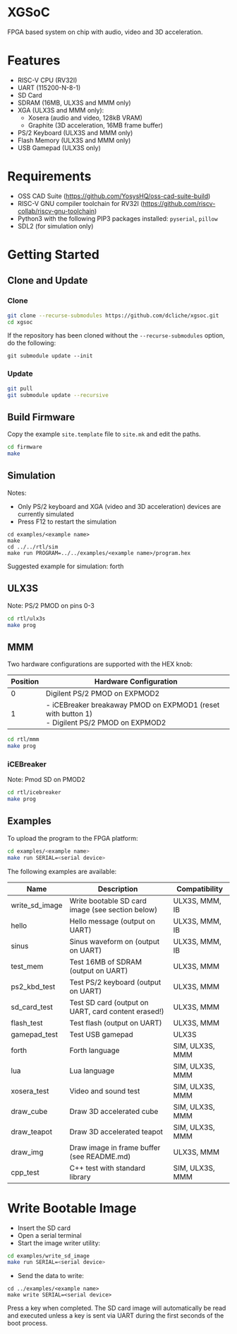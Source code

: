 # XGSoC 

FPGA based system on chip with audio, video and 3D acceleration.

# Features

- RISC-V CPU (RV32I)
- UART (115200-N-8-1)
- SD Card
- SDRAM (16MB, ULX3S and MMM only)
- XGA (ULX3S and MMM only):
  - Xosera (audio and video, 128kB VRAM)
  - Graphite (3D acceleration, 16MB frame buffer)
- PS/2 Keyboard (ULX3S and MMM only)
- Flash Memory (ULX3S and MMM only)
- USB Gamepad (ULX3S only)

# Requirements

- OSS CAD Suite (https://github.com/YosysHQ/oss-cad-suite-build)
- RISC-V GNU compiler toolchain for RV32I (https://github.com/riscv-collab/riscv-gnu-toolchain)
- Python3 with the following PIP3 packages installed: `pyserial`, `pillow`
- SDL2 (for simulation only)

# Getting Started

## Clone and Update

### Clone

```bash
git clone --recurse-submodules https://github.com/dcliche/xgsoc.git
cd xgsoc
```

If the repository has been cloned without the `--recurse-submodules` option, do the following:
```
git submodule update --init
```

### Update

```bash
git pull
git submodule update --recursive
```

## Build Firmware

Copy the example `site.template` file to `site.mk` and edit the paths.

```bash
cd firmware
make
```

## Simulation

Notes:
- Only PS/2 keyboard and XGA (video and 3D acceleration) devices are currently simulated
- Press F12 to restart the simulation

```
cd examples/<example name>
make
cd ../../rtl/sim
make run PROGRAM=../../examples/<example name>/program.hex
```

Suggested example for simulation: forth

## ULX3S

Note: PS/2 PMOD on pins 0-3

```bash
cd rtl/ulx3s
make prog
```

## MMM

Two hardware configurations are supported with the HEX knob:

| Position  | Hardware Configuration                                                        |
| --------- | -------------------------------------------------------------------------------
| 0         | Digilent PS/2 PMOD on EXPMOD2                                                 |
| 1         | - iCEBreaker breakaway PMOD on EXPMOD1 (reset with button 1)<br>- Digilent PS/2 PMOD on EXPMOD2 |

```bash
cd rtl/mmm
make prog
```

### iCEBreaker

Note: Pmod SD on PMOD2

```bash
cd rtl/icebreaker
make prog
```

## Examples

To upload the program to the FPGA platform:

```bash
cd examples/<example name>
make run SERIAL=<serial device>
```

The following examples are available:

| Name         | Description                                         | Compatibility    |
| -------------- | --------------------------------------------------- | ---------------- |
| write_sd_image | Write bootable SD card image (see section below)    | ULX3S, MMM, IB   |
| hello          | Hello message (output on UART)                      | ULX3S, MMM, IB   |
| sinus          | Sinus waveform on (output on UART)                  | ULX3S, MMM, IB   |
| test_mem       | Test 16MB of SDRAM (output on UART)                 | ULX3S, MMM       |
| ps2_kbd_test   | Test PS/2 keyboard (output on UART)                 | ULX3S, MMM       |
| sd_card_test   | Test SD card (output on UART, card content erased!) | ULX3S, MMM       |
| flash_test     | Test flash (output on UART)                         | ULX3S, MMM       |
| gamepad_test   | Test USB gamepad                                    | ULX3S            |
| forth          | Forth language                                      | SIM, ULX3S, MMM  |
| lua            | Lua language                                        | SIM, ULX3S, MMM  |
| xosera_test    | Video and sound test                                | SIM, ULX3S, MMM  |
| draw_cube      | Draw 3D accelerated cube                            | SIM, ULX3S, MMM  |
| draw_teapot    | Draw 3D accelerated teapot                          | SIM, ULX3S, MMM  |
| draw_img       | Draw image in frame buffer (see README.md)          | ULX3S, MMM       |
| cpp_test       | C++ test with standard library                      | SIM, ULX3S, MMM  |

# Write Bootable Image

- Insert the SD card
- Open a serial terminal
- Start the image writer utility:
```bash
cd examples/write_sd_image
make run SERIAL=<serial device>
```
- Send the data to write:
```
cd ../examples/<example name>
make write SERIAL=<serial device>
```
Press a key when completed. The SD card image will automatically be read and executed unless a key is sent via UART during the first seconds of the boot process.
